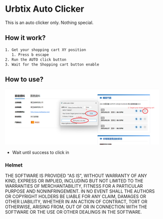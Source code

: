 # Urbtix Auto Clicker

This is an auto clicker only. Nothing special. 

## How it work?
    1. Get your shopping cart XY position
       1. Press b escape  
    2. Run the AUTO click button
    3. Wait for the Shopping cart button enable

## How to use?
![image](src/image/howToUse.png)
- Wait until success to click in
### Helmet
THE SOFTWARE IS PROVIDED "AS IS", WITHOUT WARRANTY OF ANY KIND, EXPRESS OR IMPLIED, INCLUDING BUT NOT LIMITED TO THE WARRANTIES OF MERCHANTABILITY, FITNESS FOR A PARTICULAR PURPOSE AND NONINFRINGEMENT. IN NO EVENT SHALL THE AUTHORS OR COPYRIGHT HOLDERS BE LIABLE FOR ANY CLAIM, DAMAGES OR OTHER LIABILITY, WHETHER IN AN ACTION OF CONTRACT, TORT OR OTHERWISE, ARISING FROM, OUT OF OR IN CONNECTION WITH THE SOFTWARE OR THE USE OR OTHER DEALINGS IN THE SOFTWARE.